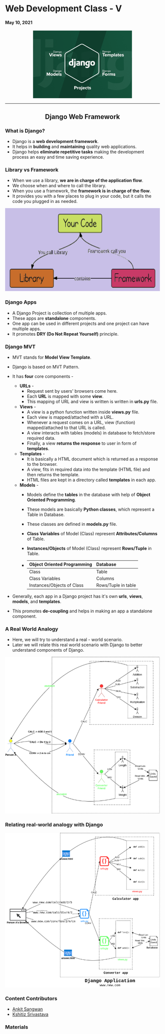 # Web Development Class - V

#### May 10, 2021

<div align="center"><img src="./images/django.png" alt="django" height="220" /></div>

<hr>

<div align="center"><h2>Django Web Framework</h2></div>

### What is Django?
* Django is a **web development framework**.
* It helps in **building** and **maintaining** quality web applications.
* Django helps **eliminate repetitive tasks** making the development process an easy and time saving experience.

### Library vs Framework
* When we use a library, **we are in charge of the application flow**. 
* We choose when and where to call the library. 
* When you use a framework, the **framework is in charge of the flow**. 
* It provides you with a few places to plug in your code, but it calls the code you plugged in as needed.

<div align="center"><img src="./images/lib_vs_framework.png" height="270" /></div>

### Django Apps
* A Django Project is collection of multiple apps.
* These apps are **standalone** components.
* One app can be used in different projects and one project can have multiple apps.
* It promotes **DRY (Do Not Repeat Yourself)** principle.

### Django MVT
* MVT stands for **Model View Template**.
* Django is based on MVT Pattern.
* It has **four** core components - 
	* **URLs** -
		* Request sent by users' browsers come here.
		* Each **URL** is mapped with some **view**.
		* This mapping of URL and view is written is written in **urls.py** file.
	* **Views** - 
		* A view is a python function written inside **views.py** file.
		* Each view is mapped/attached with a URL.
		* Whenever a request comes on a URL, view (function) mapped/attached to that URL is called.
		* A view interacts with tables (models) in database to fetch/store required data.
		* Finally, a view **returns the response** to user in form of **templates**.
	* **Templates** - 
		* It is basically a HTML document which is returned as a response to the browser.
		* A view, fits in required data into the template (HTML file) and then returns the template.
		* HTML files are kept in a directory called **templates** in each app.
	* **Models** - 
		* Models define the **tables** in the database with help of **Object Oriented Programming**.
		* These models are basically **Python classes**, which represent a Table in Database.
		* These classes are defined in **models.py** file.
		* **Class Variables** of Model (Class) represent **Attributes/Columns** of Table.
		* **Instances/Objects** of Model (Class) represent **Rows/Tuple** in Table.

		* | Object Oriented Programming | Database |
		  | ----- | -------- |
		  | Class | Table    |
		  | Class Variables | Columns |
		  | Instances/Objects of Class | Rows/Tuple in table |

* Generally, each app in a Django project has it's own **urls**, **views**, **models**, and **templates**.
* This promotes **de-coupling** and helps in making an app a standalone component.

### A Real World Analogy
* Here, we will try to understand a real - world scenario.
* Later we will relate this real world scenario with Django to better understand components of Django.

<div align="center"><img src="./images/real_world.png" /></div>

### Relating real-world analogy with Django

<div align="center"><img src="./images/relating.png" /></div>

### Content Contributors
    
* [Ankit Sangwan](https://github.com/ankitsangwan1999)
* [Kshitiz Srivastava](https://github.com/pirateksh/)

### Materials
